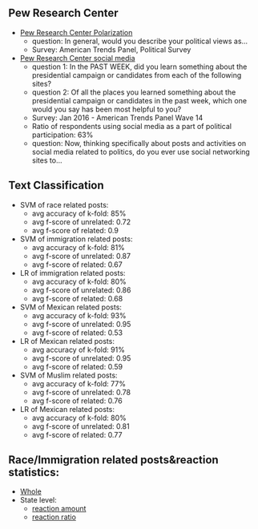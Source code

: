 ## Pew Research Center
* [Pew Research Center Polarization](https://github.com/p50042220/FB_hatecrime/tree/master/Plot/social_media)
  - question: In general, would you describe your political views as...
  - Survey: American Trends Panel, Political Survey
* [Pew Research Center social media](https://github.com/p50042220/FB_hatecrime/tree/master/Plot/polarization/pew_research_center)
  - question 1: In the PAST WEEK, did you learn something about the presidential campaign or candidates from each of the following sites?
  - question 2: Of all the places you learned something about the presidential campaign or candidates in the past week, which one would you say has been most helpful to you?
  - Survey: Jan 2016 - American Trends Panel Wave 14
  - Ratio of respondents using social media as a part of political participation: 63%
  - question: Now, thinking specifically about posts and activities on social media related to politics, do you ever use social networking sites to...
## Text Classification
* SVM of race related posts: 
  - avg accuracy of k-fold: 85%
  - avg f-score of unrelated: 0.72
  - avg f-score of related: 0.9
* SVM of immigration related posts: 
  - avg accuracy of k-fold: 81%
  - avg f-score of unrelated: 0.87
  - avg f-score of related: 0.67
* LR of immigration related posts: 
  - avg accuracy of k-fold: 80%
  - avg f-score of unrelated: 0.86
  - avg f-score of related: 0.68
* SVM of Mexican related posts: 
  - avg accuracy of k-fold: 93%
  - avg f-score of unrelated: 0.95
  - avg f-score of related: 0.53
* LR of Mexican related posts: 
  - avg accuracy of k-fold: 91%
  - avg f-score of unrelated: 0.95
  - avg f-score of related: 0.59
* SVM of Muslim related posts: 
  - avg accuracy of k-fold: 77%
  - avg f-score of unrelated: 0.78
  - avg f-score of related: 0.76
* LR of Mexican related posts: 
  - avg accuracy of k-fold: 80%
  - avg f-score of unrelated: 0.81
  - avg f-score of related: 0.77
## Race/Immigration related posts&reaction statistics:
* [Whole](https://github.com/p50042220/FB_hatecrime/tree/master/Plot/immigration_race/whole)
* State level:
  - [reaction amount](https://github.com/p50042220/FB_hatecrime/tree/master/Plot/immigration_race/state_like_amount)
  - [reaction ratio](https://github.com/p50042220/FB_hatecrime/tree/master/Plot/immigration_race/state_like_ratio)
 
